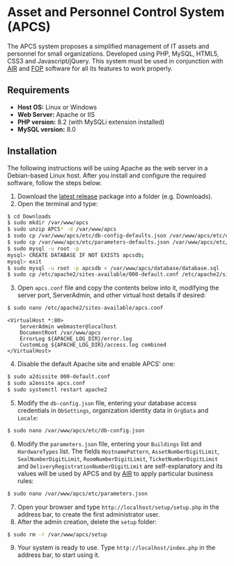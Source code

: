 # Asset and Personnel Control System (APCS)

The APCS system proposes a simplified management of IT assets and personnel for small organizations. Developed using PHP, MySQL, HTML5, CSS3 and Javascript/jQuery. This system must be used in conjunction with [AIR](https://github.com/Kevin64/asset-information-and-registration) and [FOP](https://github.com/Kevin64/features-overlay-presentation) software for all its features to work properly.

## Requirements

- **Host OS:** Linux or Windows
- **Web Server:** Apache or IIS
- **PHP version:** 8.2 (with MySQLi extension installed)
- **MySQL version:** 8.0

## Installation

The following instructions will be using Apache as the web server in a Debian-based Linux host. After you install and configure the required software, follow the steps below.
1. Download the [latest release](https://github.com/Kevin64/asset-and-personnel-control-system/releases/latest) package into a folder (e.g. Downloads).
2. Open the terminal and type:
```bash
$ cd Downloads
$ sudo mkdir /var/www/apcs
$ sudo unzip APCS* -d /var/www/apcs
$ sudo cp /var/www/apcs/etc/db-config-defaults.json /var/www/apcs/etc/db-config.json
$ sudo cp /var/www/apcs/etc/parameters-defaults.json /var/www/apcs/etc/parameters.json
$ sudo mysql -u root -p
mysql> CREATE DATABASE IF NOT EXISTS apcsdb;
mysql> exit
$ sudo mysql -u root -p apcsdb < /var/www/apcs/database/database.sql
$ sudo cp /etc/apache2/sites-available/000-default.conf /etc/apache2/sites-available/apcs.conf
```
3. Open `apcs.conf` file and copy the contents below into it, modifying the server port, ServerAdmin, and other virtual host details if desired:
```bash
$ sudo nano /etc/apache2/sites-available/apcs.conf
```
```
<VirtualHost *:80>
    ServerAdmin webmaster@localhost
    DocumentRoot /var/www/apcs
    ErrorLog ${APACHE_LOG_DIR}/error.log
    CustomLog ${APACHE_LOG_DIR}/access.log combined
</VirtualHost>
```
4. Disable the default Apache site and enable APCS' one:
```bash
$ sudo a2dissite 000-default.conf
$ sudo a2ensite apcs.conf
$ sudo systemctl restart apache2
```
5. Modify the `db-config.json` file, entering your database access credentials in `DbSettings`, organization identity data in `OrgData` and `Locale`:
```bash
$ sudo nano /var/www/apcs/etc/db-config.json
```
6. Modify the `parameters.json` file, entering your `Buildings` list and `HardwareTypes` list. The fields `HostnamePattern`, `AssetNumberDigitLimit`, `SealNumberDigitLimit`, `RoomNumberDigitLimit`, `TicketNumberDigitLimit` and `DeliveryRegistrationNumberDigitLimit` are self-explanatory and its values will be used by APCS and by [AIR](https://github.com/Kevin64/asset-information-and-registration) to apply particular business rules:
```bash
$ sudo nano /var/www/apcs/etc/parameters.json
```
7. Open your browser and type `http://localhost/setup/setup.php` in the address bar, to create the first administrator user.
8. After the admin creation, delete the `setup` folder:
```bash
$ sudo rm -r /var/www/apcs/setup
```
9. Your system is ready to use. Type `http://localhost/index.php` in the address bar, to start using it.
